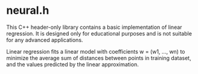 # neural.h

This C++ header-only library contains a basic implementation of linear regression. It is designed only for educational purposes and is not suitable for any advanced applications.

Linear regression fits a linear model with coefficients w = (w1, ..., wn) to minimize the average sum of distances between points in training dataset, and the values predicted by the linear approximation.
